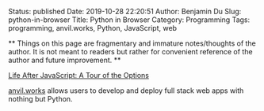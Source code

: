 Status: published
Date: 2019-10-28 22:20:51
Author: Benjamin Du
Slug: python-in-browser
Title: Python in Browser
Category: Programming
Tags: programming, anvil.works, Python, JavaScript, web

**
Things on this page are fragmentary and immature notes/thoughts of the author.
It is not meant to readers but rather for convenient reference of the author and future improvement.
**

[Life After JavaScript: A Tour of the Options](https://anvil.works/blog/python-in-the-browser-talk)


[anvil.works](https://anvil.works/)
allows users to develop and deploy full stack web apps with nothing but Python.
